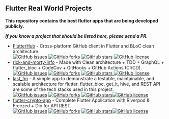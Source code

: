 ## Flutter Real World Projects
**This repository contains the best flutter apps that are being developed publicly.**

***If you know a project that should be listed here, please send a PR.***
- [FlutterHub](https://github.com/khoren93/FlutterHub) - Cross-platform GitHub client in Flutter and BLoC clean architecture.</br>
  <a href="https://github.com/khoren93/FlutterHub/issues"><img alt="GitHub issues" src="https://img.shields.io/github/issues/khoren93/FlutterHub"></a> <a href="https://github.com/khoren93/FlutterHub/network"><img alt="GitHub forks" src="https://img.shields.io/github/forks/khoren93/FlutterHub?color=important"></a> <a href="https://github.com/khoren93/FlutterHub/stargazers"><img alt="GitHub stars" src="https://img.shields.io/github/stars/khoren93/FlutterHub"></a> <a href="https://github.com/khoren93/FlutterHub/blob/main/LICENSE"><img alt="GitHub license" src="https://img.shields.io/github/license/khoren93/FlutterHub"></a>
- [rick-and-morty-info](https://github.com/vedartm/rick-and-morty-info) - Made with Clean architecture + TDD + GraphQL + flutter_bloc + CodeCov + GitHooks + GitHub Actions (CI/CD).</br>
  <a href="https://github.com/vedartm/rick-and-morty-info/issues"><img alt="GitHub issues" src="https://img.shields.io/github/issues/vedartm/rick-and-morty-info"></a> <a href="https://github.com/vedartm/rick-and-morty-info/network"><img alt="GitHub forks" src="https://img.shields.io/github/forks/vedartm/rick-and-morty-info?color=important"></a> <a href="https://github.com/vedartm/rick-and-morty-info/stargazers"><img alt="GitHub stars" src="https://img.shields.io/github/stars/vedartm/rick-and-morty-info"> </a><a href="https://github.com/vedartm/rick-and-morty-info/blob/develop/LICENSE"><img alt="GitHub license" src="https://img.shields.io/github/license/vedartm/rick-and-morty-info"></a>
- [last_fm](https://github.com/elias8/last_fm) - A simple app to demonstrate a testable, maintainable, and scalable architecture for flutter. flutter_bloc, get_it, hive, and REST API are some of the tech stacks used in this project.</br>
  <a href="https://github.com/elias8/last_fm/issues"><img alt="GitHub issues" src="https://img.shields.io/github/issues/elias8/last_fm"></a> <a href="https://github.com/elias8/last_fm/network"><img alt="GitHub forks" src="https://img.shields.io/github/forks/elias8/last_fm?color=important"></a> <a href="https://github.com/elias8/last_fm/stargazers"><img alt="GitHub stars" src="https://img.shields.io/github/stars/elias8/last_fm"></a><a href="https://github.com/elias8/last_fm/blob/dev/LICENSE"><img alt="GitHub license" src="https://img.shields.io/github/license/elias8/last_fm"></a>
- [flutter-crypto-app](https://github.com/salvadordeveloper/flutter-crypto-app) - Complete Flutter Application with Riverpod & Freezed + Dio for API REST.</br>
  <a href="https://github.com/salvadordeveloper/flutter-crypto-app/issues"><img alt="GitHub issues" src="https://img.shields.io/github/issues/salvadordeveloper/flutter-crypto-app"></a> <a href="https://github.com/salvadordeveloper/flutter-crypto-app/network"><img alt="GitHub forks" src="https://img.shields.io/github/forks/salvadordeveloper/flutter-crypto-app?color=important"></a> <a href="https://github.com/salvadordeveloper/flutter-crypto-app/stargazers"><img alt="GitHub stars" src="https://img.shields.io/github/stars/salvadordeveloper/flutter-crypto-app"></a><a href="https://github.com/salvadordeveloper/flutter-crypto-app/blob/dev/LICENSE"><img alt="GitHub license" src="https://img.shields.io/github/license/salvadordeveloper/flutter-crypto-app"></a>
